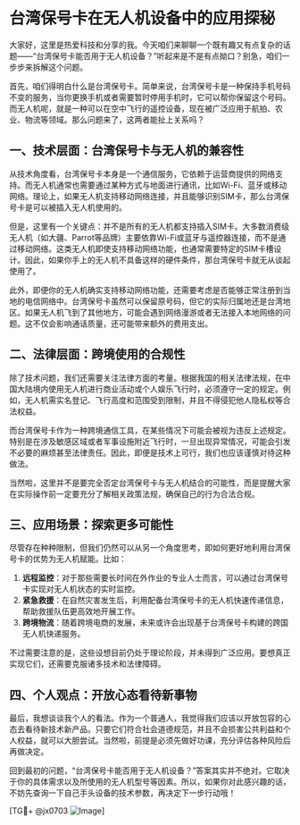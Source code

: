 # 台湾保号卡在无人机设备中的应用探秘

大家好，这里是热爱科技和分享的我。今天咱们来聊聊一个既有趣又有点复杂的话题——“台湾保号卡能否用于无人机设备？”听起来是不是有点拗口？别急，咱们一步步来拆解这个问题。

首先，咱们得明白什么是台湾保号卡。简单来说，台湾保号卡是一种保持手机号码不变的服务，当你更换手机或者需要暂时停用手机时，它可以帮你保留这个号码。而无人机呢，就是一种可以在空中飞行的遥控设备，现在被广泛应用于航拍、农业、物流等领域。那么问题来了，这两者能扯上关系吗？

## 一、技术层面：台湾保号卡与无人机的兼容性

从技术角度看，台湾保号卡本身是一个通信服务，它依赖于运营商提供的网络支持。而无人机通常也需要通过某种方式与地面进行通讯，比如Wi-Fi、蓝牙或移动网络。理论上，如果无人机支持移动网络连接，并且能够识别SIM卡，那么台湾保号卡是可以被插入无人机使用的。

但是，这里有一个关键点：并不是所有的无人机都支持插入SIM卡。大多数消费级无人机（如大疆、Parrot等品牌）主要依靠Wi-Fi或蓝牙与遥控器连接，而不是通过移动网络。这类无人机即使支持移动网络功能，也通常需要特定的SIM卡槽设计。因此，如果你手上的无人机不具备这样的硬件条件，那台湾保号卡就无从谈起使用了。

此外，即便你的无人机确实支持移动网络功能，还需要考虑是否能够正常注册到当地的电信网络中。台湾保号卡虽然可以保留原号码，但它的实际归属地还是台湾地区。如果无人机飞到了其他地方，可能会遇到网络漫游或者无法接入本地网络的问题。这不仅会影响通话质量，还可能带来额外的费用支出。

## 二、法律层面：跨境使用的合规性

除了技术问题，我们还需要关注法律方面的考量。根据我国的相关法律法规，在中国大陆境内使用无人机进行商业活动或个人娱乐飞行时，必须遵守一定的规定。例如，无人机需实名登记、飞行高度和范围受到限制，并且不得侵犯他人隐私权等合法权益。

而台湾保号卡作为一种跨境通信工具，在某些情况下可能会被视为违反上述规定。特别是在涉及敏感区域或者军事设施附近飞行时，一旦出现异常情况，可能会引发不必要的麻烦甚至法律责任。因此，即便是技术上可行，我们也应该谨慎对待这种做法。

当然啦，这里并不是要完全否定台湾保号卡与无人机结合的可能性，而是提醒大家在实际操作前一定要充分了解相关政策法规，确保自己的行为合法合规。

## 三、应用场景：探索更多可能性

尽管存在种种限制，但我们仍然可以从另一个角度思考，即如何更好地利用台湾保号卡的优势为无人机赋能。比如：

1. **远程监控**：对于那些需要长时间在外作业的专业人士而言，可以通过台湾保号卡实现对无人机状态的实时监控。
2. **紧急救援**：在自然灾害发生后，利用配备台湾保号卡的无人机快速传递信息，帮助救援队伍更高效地开展工作。
3. **跨境物流**：随着跨境电商的发展，未来或许会出现基于台湾保号卡构建的跨国无人机快递服务。

不过需要注意的是，这些设想目前仍处于理论阶段，并未得到广泛应用。要想真正实现它们，还需要克服诸多技术和法律障碍。

## 四、个人观点：开放心态看待新事物

最后，我想谈谈我个人的看法。作为一个普通人，我觉得我们应该以开放包容的心态去看待新技术新产品。只要它们符合社会道德规范，并且不会损害公共利益和个人权益，就可以大胆尝试。当然啦，前提是必须先做好功课，充分评估各种风险后再做决定。

回到最初的问题，“台湾保号卡能否用于无人机设备？”答案其实并不绝对。它取决于你的具体需求以及所使用的无人机型号等因素。所以，如果你对此感兴趣的话，不妨先查询一下自己手头设备的技术参数，再决定下一步行动哦！

[TG💪+ @jx0703 ![Image](https://github.com/user-attachments/assets/dbca1d08-cadb-493c-b0ec-ad6f7a83f270)]